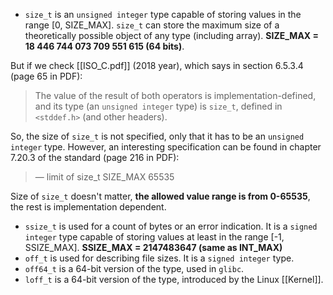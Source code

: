 
- `size_t` is an `unsigned integer` type capable of storing values in the range [0, SIZE_MAX]. `size_t` can store the maximum size of a theoretically possible object of any type (including array). **SIZE_MAX = 18 446 744 073 709 551 615 (64 bits)**.

But if we check [[ISO_C.pdf]] (2018 year), which says in section 6.5.3.4 (page 65 in PDF):
> The value of the result of both operators is implementation-defined, and its type (an `unsigned integer` type) is `size_t`, defined in `<stddef.h>` (and other headers).

So, the size of `size_t` is not specified, only that it has to be an `unsigned integer` type. However, an interesting specification can be found in chapter 7.20.3 of the standard (page 216 in PDF):
> — limit of size_t 
> SIZE_MAX 65535

Size of `size_t` doesn't matter, **the allowed value range is from 0-65535**, the rest is implementation dependent.


- `ssize_t` is used for a count of bytes or an error indication. It is a `signed integer` type capable of storing values at least in the range [-1, SSIZE_MAX]. **SSIZE_MAX = 2147483647 (same as INT_MAX)**
- `off_t` is used for describing file sizes. It is a `signed integer` type.
- `off64_t` is a 64-bit version of the type, used in `glibc`.
- `loff_t` is a 64-bit version of the type, introduced by the Linux [[Kernel]].